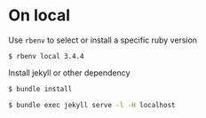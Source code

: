 # On local

Use `rbenv` to select or install a specific ruby version

```
$ rbenv local 3.4.4
```

Install jekyll or other dependency

```bash
$ bundle install
```

```bash
$ bundle exec jekyll serve -l -H localhost
```